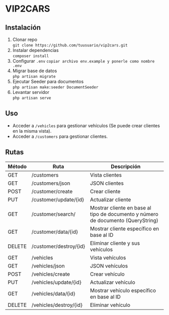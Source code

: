 # VIP2CARS

## Instalación

1. Clonar repo  
   `git clone https://github.com/tuusuario/vip2cars.git`  
2. Instalar dependencias  
   `composer install`  
3. Configurar `.env` 
   `copiar archivo env.example y ponerle como nombre .env` 
4. Migrar base de datos  
   `php artisan migrate`  
5. Ejecutar Seeder para documentos  
   `php artisan make:seeder DocumentSeeder`  
6. Levantar servidor  
   `php artisan serve`

## Uso

- Acceder a `/vehicles` para gestionar vehículos (Se puede crear clientes en la misma vista).
- Acceder a `/customers` para gestionar clientes.

## Rutas

| Método | Ruta                   | Descripción                                                                          |
|--------|-------------------------|--------------------------------------------------------------------------------------|
| GET    | /customers               | Vista clientes                                                                      |
| GET    | /customers/json          | JSON clientes                                                                       |
| POST   | /customer/create         | Crear cliente                                                                       |
| PUT    | /customer/update/{id}    | Actualizar cliente                                                                  |
| GET    | /customer/search/        | Mostrar cliente en base al tipo de documento y número de documento (QueryString)    |
| GET    | /customer/data/{id}      | Mostrar cliente específico en base al ID                                            |
| DELETE | /customer/destroy/{id}   | Eliminar cliente y sus vehículos                                                    |
| GET    | /vehicles                | Vista vehículos                                                                     |
| GET    | /vehicles/json           | JSON vehículos                                                                      |
| POST   | /vehicles/create         | Crear vehículo                                                                      |
| PUT    | /vehicles/update/{id}    | Actualizar vehículo                                                                 |
| GET    | /vehicles/data/{id}      | Mostrar vehículo específico en base al ID                                           |
| DELETE | /vehicles/destroy/{id}   | Eliminar vehículo                                                                   |

